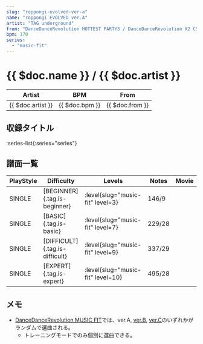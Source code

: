```yaml
---
slug: "roppongi-evolved-ver-a"
name: "roppongi EVOLVED ver.A"
artist: "TAG underground"
from: "DanceDanceRevolution HOTTEST PARTY3 / DanceDanceRevolution X2 CS"
bpm: 170
series:
  - "music-fit"
---
```


# {{ $doc.name }} / {{ $doc.artist }}

|Artist|BPM|From|
|------|---|----|
|{{ $doc.artist }}|{{ $doc.bpm }}|{{ $doc.from }}|

## 収録タイトル

:series-list{:series="series"}

## 譜面一覧

|PlayStyle|Difficulty|Levels|Notes|Movie|
|---------|----------|------|-----|-----|
|SINGLE|[BEGINNER]{.tag.is-beginner}|<div class="field is-grouped is-grouped-multiline"> :level{slug="music-fit" level=3}</div>|146/9||
|SINGLE|[BASIC]{.tag.is-basic}|<div class="field is-grouped is-grouped-multiline"> :level{slug="music-fit" level=7}</div>|229/28||
|SINGLE|[DIFFICULT]{.tag.is-difficult}|<div class="field is-grouped is-grouped-multiline"> :level{slug="music-fit" level=9}</div>|337/29||
|SINGLE|[EXPERT]{.tag.is-expert}|<div class="field is-grouped is-grouped-multiline"> :level{slug="music-fit" level=10}</div>|495/28||

## メモ

- [DanceDanceRevolution MUSIC FIT](/series/music-fit)では、ver.A, [ver.B](/songs/roppongi-evolved-ver-b), [ver.C](/songs/roppongi-evolved-ver-c)のいずれかがランダムで選曲される。
  - トレーニングモードでのみ個別に選曲できる。
